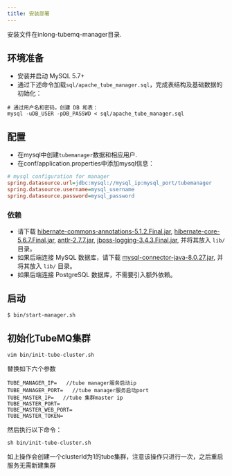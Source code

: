 ```yaml
---
title: 安装部署
---
```


安装文件在inlong-tubemq-manager目录.

## 环境准备
- 安装并启动 MySQL 5.7+
- 通过下述命令加载`sql/apache_tube_manager.sql`，完成表结构及基础数据的初始化：

```shell
# 通过用户名和密码，创建 DB 和表：
mysql -uDB_USER -pDB_PASSWD < sql/apache_tube_manager.sql
```
  
## 配置
- 在mysql中创建`tubemanager`数据和相应用户.
- 在conf/application.properties中添加mysql信息：

```ini
# mysql configuration for manager
spring.datasource.url=jdbc:mysql://mysql_ip:mysql_port/tubemanager
spring.datasource.username=mysql_username
spring.datasource.password=mysql_password
```

### 依赖
- 请下载 [hibernate-commons-annotations-5.1.2.Final.jar](https://repo1.maven.org/maven2/org/hibernate/common/hibernate-commons-annotations/5.1.2.Final/hibernate-commons-annotations-5.1.2.Final.jar),
  [hibernate-core-5.6.7.Final.jar](https://repo1.maven.org/maven2/org/hibernate/hibernate-core/5.6.7.Final/hibernate-core-5.6.7.Final.jar),
  [antlr-2.7.7.jar](https://mvnrepository.com/artifact/antlr/antlr/2.7.7/antlr-2.7.7.jar),
  [jboss-logging-3.4.3.Final.jar](https://mvnrepository.com/artifact/org.jboss.logging/jboss-logging/3.4.3.Final/jboss-logging-3.4.3.Final.jar),  并将其放入 `lib/` 目录。
- 如果后端连接 MySQL 数据库，请下载 [mysql-connector-java-8.0.27.jar](https://repo1.maven.org/maven2/mysql/mysql-connector-java/8.0.27/mysql-connector-java-8.0.27.jar), 并将其放入 `lib/` 目录。
- 如果后端连接 PostgreSQL 数据库，不需要引入额外依赖。

## 启动

``` bash
$ bin/start-manager.sh 
```

## 初始化TubeMQ集群

    vim bin/init-tube-cluster.sh

替换如下六个参数
```
TUBE_MANAGER_IP=   //tube manager服务启动ip
TUBE_MANAGER_PORT=   //tube manager服务启动port
TUBE_MASTER_IP=   //tube 集群master ip
TUBE_MASTER_PORT=
TUBE_MASTER_WEB_PORT=
TUBE_MASTER_TOKEN=
```

然后执行以下命令：
```
sh bin/init-tube-cluster.sh
```
如上操作会创建一个clusterId为1的tube集群，注意该操作只进行一次，之后重启服务无需新建集群